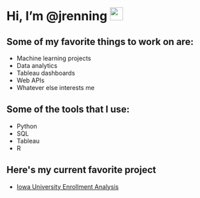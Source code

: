 
# Hi, I’m @jrenning <img src="https://raw.githubusercontent.com/MartinHeinz/MartinHeinz/master/wave.gif" width="30px">


## Some of my favorite things to work on are:
  - Machine learning projects 
  - Data analytics
  - Tableau dashboards
  - Web APIs
  - Whatever else interests me

## Some of the tools that I use:
  - Python 
  - SQL
  - Tableau
  - R

## Here's my current favorite project 
- [Iowa University Enrollment Analysis](https://github.com/jrenning/Iowa_University_Enrollment_Analysis)






